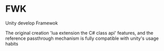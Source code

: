 # FWK

Unity develop Framewok 


The original creation 'lua extension the C# class api' features, and the reference passthrough mechanism is fully compatible with unity's usage habits
